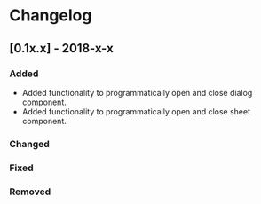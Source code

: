 # Changelog

## [0.1x.x] - 2018-x-x

### Added

- Added functionality to programmatically open and close dialog component.
- Added functionality to programmatically open and close sheet component.

### Changed

### Fixed

### Removed
